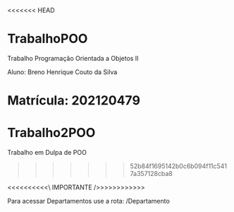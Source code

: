 <<<<<<< HEAD
# TrabalhoPOO
Trabalho Programação Orientada a Objetos II

Aluno: Breno Henrique Couto da Silva

Matrícula: 202120479
=======
# Trabalho2POO
Trabalho em Dulpa de POO
>>>>>>> 52b84f1695142b0c6b094f11c5417a357128cba8

<<<<<<<<<<\ IMPORTANTE />>>>>>>>>>>>

Para acessar Departamentos use a rota: /Departamento
